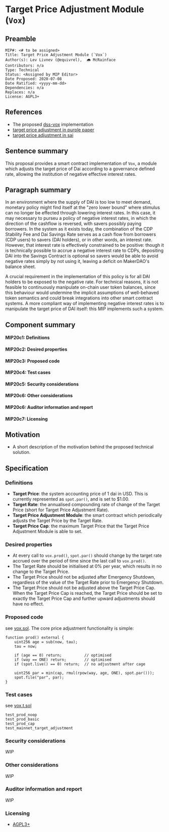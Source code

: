 # Target Price Adjustment Module (`Vox`)

## Preamble
```
MIP#: <# to be assigned>
Title: Target Price Adjustment Module (`Vox`)
Author(s): Lev Livnev (@equivrel), ￼🌧️ McRainface
Contributors: n/a
Type: Technical
Status: <Assigned by MIP Editor>
Date Proposed: 2020-07-08
Date Ratified: <yyyy-mm-dd>
Dependencies: n/a
Replaces: n/a
License: AGPL3+
```
## References

- The proposed [dss-vox](https://github.com/livnev/dss-vox) implementation
- [target price adjustment in purple paper](https://makerdao.com/purple/#sec-4-3)
- [target price adjustment in sai](https://github.com/makerdao/sai/blob/master/src/vox.sol#L63)

## Sentence summary

This proposal provides a smart contract implementation of `Vox`, a module which adjusts the target price of Dai according to a governance defined rate, allowing the institution of negative effective interest rates.

## Paragraph summary

In an environment where the supply of DAI is too low to meet demand, monetary policy might find itself at the "zero lower bound" where stimulus can no longer be effected through lowering interest rates. In this case, it may necessary to purseu a policy of negative interest rates, in which the direction of the cashflow is reversed, with savers possibly paying borrowers. In the system as it exists today, the combination of the CDP Stability Fee and Dai Savings Rate serves as a cash flow from borrowers (CDP users) to savers (DAI holders), or in other words, an interest rate. However, that interest rate is effectively constrained to be positive: though it is technically possible to accrue a negative interest rate to CDPs, depositing DAI into the Savings Contract is optional so savers would be able to avoid negative rates simply by not using it, leaving a deficit on MakerDAO's balance sheet.

A crucial requirement in the implementation of this policy is for all DAI holders to be exposed to the negative rate. For technical reasons, it is not feasible to continuously manipulate on-chain user token balances, since this behaviour would undermine the implicit assumptions of well-behaved token semantics and could break integrations into other smart contract systems. A more compliant way of implementing negative interest rates is to manipulate the target price of DAI itself: this MIP implements such a system.

## Component summary

#### MIP20c1: Definitions
#### MIP20c2: Desired properties
#### MIP20c3: Proposed code
#### MIP20c4: Test cases
#### MIP20c5: Security considerations
#### MIP20c6: Other considerations
#### MIP20c6: Auditor information and report
#### MIP20c7: Licensing

## Motivation

- A short description of the motivation behind the proposed technical solution.

## Specification

### Definitions

- **Target Price**: the system accounting price of 1 dai in USD. This is currently represented as `spot.par()`, and is set to $1.00.
- **Target Rate**: the annualised compounding rate of change of the Target Price (short for Target Price Adjustment Rate).
- **Target Price Adjustment Module**: the smart contract which periodically adjusts the Target Price by the Target Rate.
- **Target Price Cap**: the maximum Target Price that the Target Price Adjustment Module is able to set.

### Desired properties

- At every call to `vox.prod()`, `spot.par()` should change by the target rate accrued over the period of time since the last call to `vox.prod()`.
- The Target Rate should be initialised at 0% per year, which results in no change to the Target Price.
- The Target Price should not be adjusted after Emergency Shutdown, regardless of the value of the Target Rate prior to Emergency Shutdown.
- The Target Price should not be adjusted above the Target Price Cap. When the Target Price Cap is reached, the Target Price should be set to exactly the Target Price Cap and further upward adjustments should have no effect.

### Proposed code
   see [vox.sol](https://github.com/livnev/dss-vox/blob/master/src/vox.sol). The core price adjustment functionality is simple:

```
function prod() external {
    uint256 age = sub(now, tau);
    tau = now;

    if (age == 0) return;          // optimised
    if (way == ONE) return;        // optimised
    if (spot.live() == 0) return;  // no adjustment after cage

    uint256 par = min(cap, rmul(rpow(way, age, ONE), spot.par()));
    spot.file("par", par);
}
```

### Test cases

see [vox.t.sol](https://github.com/livnev/dss-vox/blob/master/src/vox.t.sol)

```
test_prod_noop
test_prod_basic
test_prod_cap
test_mainnet_target_adjustment
```

### Security considerations

_WIP_

### Other considerations

_WIP_

### Auditor information and report

_WIP_

### Licensing
   - [AGPL3+](https://www.gnu.org/licenses/agpl-3.0.en.html)
